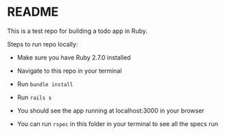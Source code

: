 # README

This is a test repo for building a todo app in Ruby.

Steps to run repo locally:

* Make sure you have Ruby 2.7.0 installed

* Navigate to this repo in your terminal

* Run `bundle install`

* Run `rails s`

* You should see the app running at localhost:3000 in your browser

* You can run `rspec` in this folder in your terminal to see all the specs run
